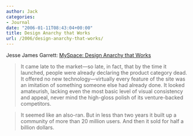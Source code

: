 ```yaml
---
author: Jack
categories:
- Journal
date: "2006-01-11T08:43:04+00:00"
title: Design Anarchy that Works
url: /2006/design-anarchy-that-works/
---
```


Jesse James Garrett: [MySpace: Design Anarchy that Works](<http://www.businessweek.com/innovate/content/dec2005/id20051230_570094.htm>) 

> It came late to the market&#8212;so late, in fact, that by the time it launched, people were already declaring the product category dead. It offered no new technology&#8212;virtually every feature of the site was an imitation of something someone else had already done. It looked amateurish, lacking even the most basic level of visual consistency and appeal, never mind the high-gloss polish of its venture-backed competitors. 

> It seemed like an also-ran. But in less than two years it built up a community of more than 20 million users. And then it sold for half a billion dollars.